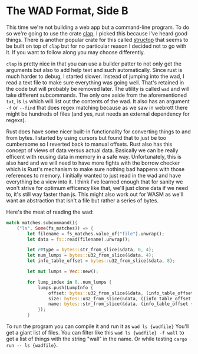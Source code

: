 The WAD Format, Side B
======================

This time we're not building a web app but a command-line program.  To do so we're going to use the crate [clap](https://crates.io/crates/clap).  I picked this because I've heard good things.  There is another popular crate for this called [structop](https://crates.io/crates/structopt) that seems to be built on top of `clap` but for no particular reason I decided not to go with it.  If you want to follow along you may choose differently.

`clap` is pretty nice in that you can use a builder patter to not only get the arguments but also to add help text and such automatically.  Since rust is much harder to debug, I started slower.  Instead of jumping into the wad, I read a text file to make sure everything was going well.  That's retained in the code but will probably be removed later.  The utility is called `wad` and will take different subcommands.  The only one aside from the aforementioned `txt`, is `ls` which will list out the contents of the wad.  It also has an argument `-f` or `--find` that does regex matching because as we saw in webrott there might be hundreds of files (and yes, rust needs an external dependency for regexs).

Rust does have some nicer built-in functionality for converting things to and from bytes. I started by using cursors but found that to just be too cumbersome so I reverted back to manual offsets.  Rust also has this concept of views of data versus actual data.  Basically we can be really efficent with reusing data in memory in a safe way. Unfortunately, this is also hard and we will need to have more fights with the borrow checker which is Rust's mechanism to make sure nothing bad happens with those references to memory.  I initially wanted to just read in the wad and have everything be a view into it.  I think I've learned enough that for sanity we won't strive for optimum efficency like that, we'll just clone data if we need to, it's still way faster than js.  This might also work out for WASM as we'll want an abstraction that isn't a file but rather a series of bytes.

Here's the meat of reading the wad:

```rust
match matches.subcommand(){
    ("ls", Some(fs_matches)) => {
        let filename = fs_matches.value_of("file").unwrap();
        let data = fs::read(filename).unwrap();

        let r#type = bytes::str_from_slice(&data, 0, 4);
        let num_lumps = bytes::u32_from_slice(&data, 4);
        let info_table_offset = bytes::u32_from_slice(&data, 8);

        let mut lumps = Vec::new();

        for lump_index in 0..num_lumps {
            lumps.push(LumpInfo {
                offset: bytes::u32_from_slice(&data, (info_table_offset + (lump_index * 16)) as usize),
                size: bytes::u32_from_slice(&data, ((info_table_offset + (lump_index * 16) + 4)) as usize),
                name: bytes::str_from_slice(&data, (info_table_offset + (lump_index * 16) + 8) as usize, 8)
            });
        }
```

To run the program you can compile it and run it as `wad ls {wadfile}`  You'll get a giant list of files.  You can filter like this `wad ls {wadfile} -f wall` to get a list of things with the string "wall" in the name.  Or while testing `cargo run -- ls {wadfile}`.